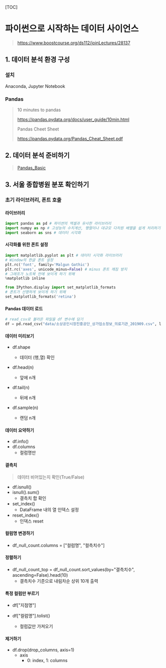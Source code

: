 [TOC]

# 파이썬으로 시작하는 데이터 사이언스

> https://www.boostcourse.org/ds112/joinLectures/28137



## 1. 데이터 분석 환경 구성

### 설치

Anaconda, Jupyter Notebook



### Pandas

> 10 minutes to pandas
>
> https://pandas.pydata.org/docs/user_guide/10min.html
>
> Pandas Cheet Sheet
>
> https://pandas.pydata.org/Pandas_Cheat_Sheet.pdf





## 2. 데이터 분석 준비하기

> [Pandas_Basic](./Pandas_basic.ipynb)



## 3. 서울 종합병원 분포 확인하기

### 초기 라이브러리, 폰트 호출

#### 라이브러리

```python
import pandas as pd # 파이썬의 엑셀과 유사한 라이브러리
import numpy as np # 고성능의 수치계산, 행렬이나 대규모 다차원 배열을 쉽게 처리하기 위한 라이브러리
import seaborn as sns # 데이터 시각화
```



#### 시각화를 위한 폰트 설정

```python
import matplotlib.pyplot as plt # 데이터 시각화 라이브러리
# Window의 한글 폰트 설정
plt.rc('font', family='Malgun Gothic')
plt.rc('axes', unicode_minus=False) # minus 폰트 깨짐 방지
# 그래프가 노트북 안에 보이게 하기 위해
%matplotlib inline

from IPython.display import set_matplotlib_formats
# 폰트가 선명하게 보이게 하기 위해
set_matplotlib_formats('retina')
```



#### Pandas 데이터 로드

```python
# read_csv로 불러온 파일을 df 변수에 담기
df = pd.read_csv("data/소상공인시장진흥공단_상가업소정보_의료기관_201909.csv", low_memory=False)
```



#### 데이터 미리보기

- df.shape 
  - 데이터 (행,열) 확인

- df.head(n) 
  - 앞에 n개
- df.tail(n) 
  - 뒤에 n개
- df.sample(n) 
  - 랜덤 n개



#### 데이터 요약하기

- df.info()
- df.columns 
  - 컬럼명만



#### 결측치

> 데이터 비어있는지 확인(True/False)

- df.isnull()
- isnull().sum()
  - 결측치 합 확인
- set_index()
  - DataFrame 내의 열 인덱스 설정
- reset_index()
  - 인덱스 reset



#### 컬럼명 변경하기

- df_null_count.columns = ["컬럼명", "컬측치수"]



#### 정렬하기

- df_null_count_top = df_null_count.sort_values(by="결측치수", ascending=False).head(10)
  - 결측치수 기준으로 내림차순 상위 10개 출력



#### 특정 컬럼만 부르기

- df["지점명"]

- df["컬럼명"].tolist()
  - 컬럼값만 가져오기



#### 제거하기

- df.drop(drop_columns, axis=1)
  - axis
    - 0: index, 1: columns

